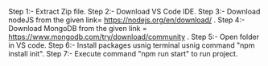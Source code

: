 Step 1:- Extract Zip file.
Step 2:- Download VS Code IDE.
Step 3:- Download nodeJS from the given link= https://nodejs.org/en/download/ .
Step 4:- Download MongoDB from the given link = https://www.mongodb.com/try/download/community   .
Step 5:- Open folder in VS code.
Step 6:- Install packages usnig terminal usnig command "npm install init".
Step 7:- Execute command "npm run start" to run project.
